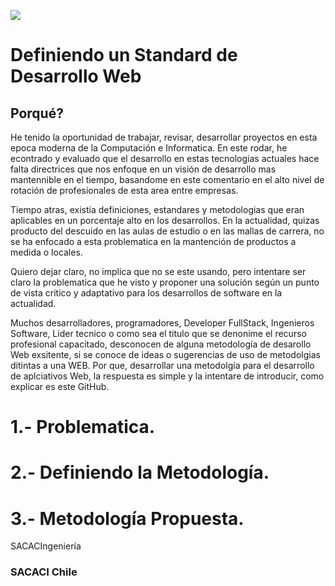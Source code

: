 
![](https://pandao.github.io/editor.md/images/logos/editormd-logo-180x180.png)

# Definiendo un Standard de Desarrollo Web

## Porqué?
He tenido la oportunidad de trabajar, revisar, desarrollar proyectos en esta epoca moderna de la Computación e Informatica.
En este rodar, he econtrado y evaluado que el desarrollo en estas tecnologias actuales hace falta directrices que nos
enfoque en un visión de desarrollo mas mantennible en el tiempo, basandome en este comentario en el alto nivel de rotación
de profesionales de esta area entre empresas.

Tiempo atras, existia definiciones, estandares y metodologias que eran aplicables en un porcentaje alto en los desarrollos.
En la actualidad, quizas producto del descuido en las aulas de estudio o en las mallas de carrera, no se ha enfocado a esta
problematica en la mantención de productos a medida o locales.

Quiero dejar claro, no implica que no se este usando, pero intentare ser claro la problematica que he visto y proponer una
solución según un punto de vista critico y adaptativo para los desarrollos de software en la actualidad.

Muchos desarrolladores, programadores, Developer FullStack, Ingenieros Software, Lider tecnico o como sea el titulo que se
denonime el recurso profesional capacitado, desconocen de alguna metodología de desarollo Web exsitente, si se conoce de 
ideas o sugerencias de uso de metodolgias ditintas a una WEB. Por que, desarrollar una metodolgía para el desarrollo de
aplciativos Web, la respuesta es simple y la intentare de introducir, como explicar es este GitHub.


# 1.- Problematica.

# 2.- Definiendo la Metodología.

# 3.- Metodología Propuesta.



SACACIngeniería

### SACACI Chile



